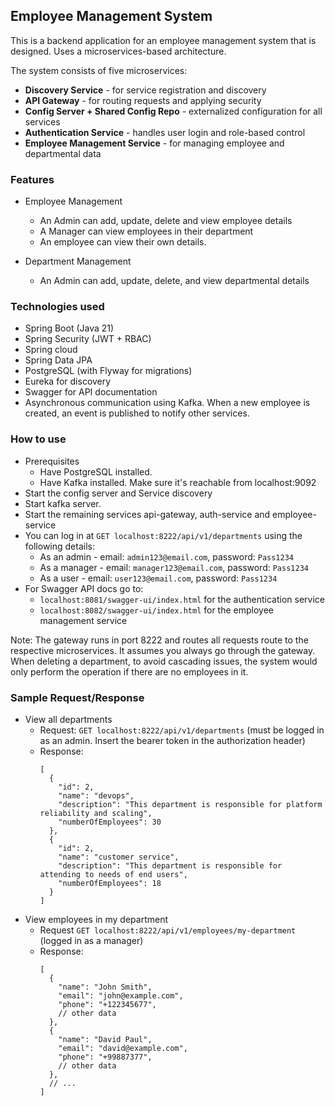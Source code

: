 ## Employee Management System

This is a backend application for an employee management system that is designed. Uses a microservices-based architecture.

The system consists of five microservices:
- **Discovery Service** - for service registration and discovery
- **API Gateway** - for routing requests and applying security
- **Config Server + Shared Config Repo** - externalized configuration for all services
- **Authentication Service** - handles user login and role-based control
- **Employee Management Service** - for managing employee and departmental data

### Features
- Employee Management
  - An Admin can add, update, delete and view employee details
  - A Manager can view employees in their department
  - An employee can view their own details.

- Department Management
  - An Admin can add, update, delete, and view departmental details

### Technologies used
- Spring Boot (Java 21)
- Spring Security (JWT + RBAC)
- Spring cloud
- Spring Data JPA
- PostgreSQL (with Flyway for migrations)
- Eureka for discovery
- Swagger for API documentation
- Asynchronous communication using Kafka. When a new employee is created, an event is published to notify other services.

### How to use
- Prerequisites
  - Have PostgreSQL installed.
  - Have Kafka installed. Make sure it's reachable from localhost:9092
- Start the config server and Service discovery
- Start kafka server.
- Start the remaining services api-gateway, auth-service and employee-service
- You can log in at `GET localhost:8222/api/v1/departments` using the following details:
  - As an admin - email: `admin123@email.com`, password: `Pass1234`
  - As a manager - email: `manager123@email.com`, password: `Pass1234`
  - As a user - email: `user123@email.com`, password: `Pass1234`
- For Swagger API docs go to:
  - `localhost:8081/swagger-ui/index.html` for the authentication service
  - `localhost:8082/swagger-ui/index.html` for the employee management service

Note: The gateway runs in port 8222 and routes all requests route to the respective microservices. It assumes you always go through the gateway.
When deleting a department, to avoid cascading issues, the system would only perform the operation if there are no employees in it.

### Sample Request/Response
- View all departments
  - Request: `GET localhost:8222/api/v1/departments` (must be logged in as an admin. Insert the bearer token in the authorization header)
  - Response:
    ```
    [
      {
        "id": 2,
        "name": "devops",
        "description": "This department is responsible for platform reliability and scaling",
        "numberOfEmployees": 30
      },
      {
        "id": 2,
        "name": "customer service",
        "description": "This department is responsible for attending to needs of end users",
        "numberOfEmployees": 18
      }
    ]
    ```
- View employees in my department
  - Request `GET localhost:8222/api/v1/employees/my-department` (logged in as a manager)
  - Response:
    ```
    [
      {
        "name": "John Smith",
        "email": "john@example.com",
        "phone": "+122345677",
        // other data
      },
      {
        "name": "David Paul",
        "email": "david@example.com",
        "phone": "+99887377",
        // other data
      },
      // ...
    ]
    ```

